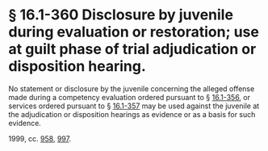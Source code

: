 # § 16.1-360 Disclosure by juvenile during evaluation or restoration; use at guilt phase of trial adjudication or disposition hearing.

<p>No statement or disclosure by the juvenile concerning the alleged offense made during a competency evaluation ordered pursuant to § <a href='http://law.lis.virginia.gov/vacode/16.1-356/'>16.1-356</a>, or services ordered pursuant to § <a href='http://law.lis.virginia.gov/vacode/16.1-357/'>16.1-357</a> may be used against the juvenile at the adjudication or disposition hearings as evidence or as a basis for such evidence.</p><p>1999, cc. <a href='http://lis.virginia.gov/cgi-bin/legp604.exe?991+ful+CHAP0958'>958</a>, <a href='http://lis.virginia.gov/cgi-bin/legp604.exe?991+ful+CHAP0997'>997</a>.</p>